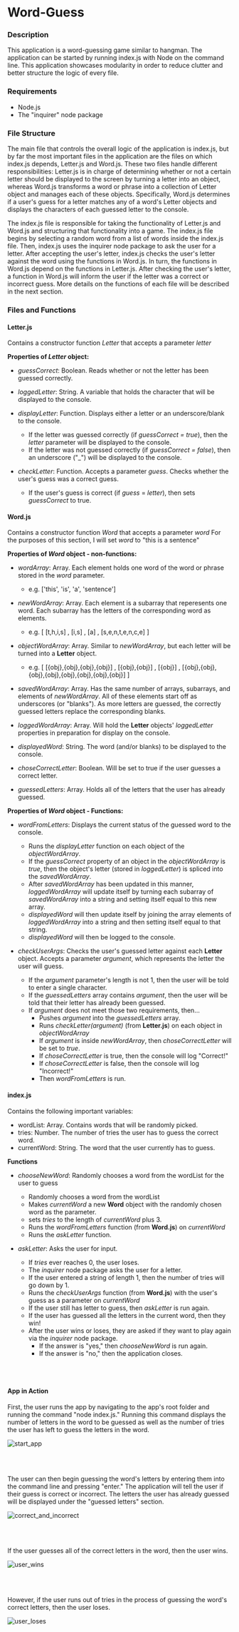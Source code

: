 # Word-Guess

### Description

This application is a word-guessing game similar to hangman. The application can be started by running index.js with Node on the command line. This application showcases modularity in order to reduce clutter and better structure the logic of every file.

### Requirements

* Node.js
* The "inquirer" node package

### File Structure

The main file that controls the overall logic of the application is index.js, but by far the most important files in the application are the files on which index.js depends, Letter.js and Word.js. These two files handle different responsibilities: Letter.js is in charge of determining whether or not a certain letter should be displayed to the screen by turning a letter into an object, whereas Word.js transforms a word or phrase into a collection of Letter object and manages each of these objects. Specifically, Word.js determines if a user's guess for a letter matches any of a word's Letter objects and displays the characters of each guessed letter to the console.

The index.js file is responsible for taking the functionality of Letter.js and Word.js and structuring that functionality into a game. The index.js file begins by selecting a random word from a list of words inside the index.js file. Then, index.js uses the inquirer node package to ask the user for a letter. After accepting the user's letter, index.js checks the user's letter against the word using the functions in Word.js. In turn, the functions in Word.js depend on the functions in Letter.js. After checking the user's letter, a function in Word.js will inform the user if the letter was a correct or incorrect guess. More details on the functions of each file will be described in the next section.

### Files and Functions

#### Letter.js

Contains a constructor function _Letter_ that accepts a parameter _letter_

__Properties of _Letter_ object:__

* _guessCorrect_: Boolean. Reads whether or not the letter has been guessed correctly.

* _loggedLetter_: String. A variable that holds the character that will be displayed to the console.

* _displayLetter_: Function. Displays either a letter or an underscore/blank to the console.
    * If the letter was guessed correctly (if _guessCorrect = true_), then the _letter_ parameter will be displayed to the console.
    * If the letter was not guessed correctly (if _guessCorrect = false_), then an underscore ("_") will be displayed to the console.

* _checkLetter_: Function. Accepts a parameter _guess_. Checks whether the user's guess was a correct guess.
    * If the user's guess is correct (if _guess_ = _letter_), then sets _guessCorrect_ to true.


#### Word.js

Contains a constructor function _Word_ that accepts a parameter _word_
For the purposes of this section, I will set _word_ to "this is a sentence"

__Properties of _Word_ object - non-functions:__

* _wordArray_: Array. Each element holds one word of the word or phrase stored in the _word_ parameter.
    * e.g. ['this', 'is', 'a', 'sentence']

* _newWordArray_: Array. Each element is a subarray that reperesents one word. Each subarray has the letters of the corresponding word as elements.
    * e.g. [ [t,h,i,s] , [i,s] , [a] , [s,e,n,t,e,n,c,e] ]

* _objectWordArray_: Array. Similar to _newWordArray_, but each letter will be turned into a __Letter__ object.
    * e.g. [ [{obj},{obj},{obj},{obj}] , [{obj},{obj}] , [{obj}] , [{obj},{obj},{obj},{obj},{obj},{obj},{obj},{obj}] ]

* _savedWordArray_: Array. Has the same number of arrays, subarrays, and elements of _newWordArray_. All of these elements start off as underscores (or "blanks"). As more letters are guessed, the correctly guessed letters replace the corresponding blanks.

* _loggedWordArray_: Array. Will hold the __Letter__ objects' _loggedLetter_ properties in preparation for display on the console.

* _displayedWord_: String. The word (and/or blanks) to be displayed to the console. 

* _choseCorrectLetter_: Boolean. Will be set to true if the user guesses a correct letter.

* _guessedLetters_: Array. Holds all of the letters that the user has already guessed.


__Properties of _Word_ object - Functions:__

* _wordFromLetters_: Displays the current status of the guessed word to the console.
    * Runs the _displayLetter_ function on each object of the _objectWordArray_.
    * If the _guessCorrect_ property of an object in the _objectWordArray_ is _true_, then the object's letter (stored in _loggedLetter_) is spliced into the _savedWordArray_.
    * After _savedWordArray_ has been updated in this manner, _loggedWordArray_ will update itself by turning each subarray of _savedWordArray_ into a string and setting itself equal to this new array.
    * _displayedWord_ will then update itself by joining the array elements of _loggedWordArray_ into a string and then setting itself equal to that string.
    * _displayedWord_ will then be logged to the console.

* _checkUserArgs_: Checks the user's guessed letter against each __Letter__ object. Accepts a parameter _argument_, which represents the letter the user will guess.
    * If the _argument_ parameter's length is not 1, then the user will be told to enter a single character.
    * If the _guessedLetters_ array contains _argument_, then the user will be told that their letter has already been guessed.
    * If _argument_ does not meet those two requirements, then...
        * Pushes _argument_ into the _guessedLetters_ array.
        * Runs _checkLetter(argument)_ (from __Letter.js__) on each object in _objectWordArray_
        * If _argument_ is inside _newWordArray_, then _choseCorrectLetter_ will be set to _true_.
        * If _choseCorrectLetter_ is true, then the console will log "Correct!"
        * If _choseCorrectLetter_ is false, then the console will log "Incorrect!"
        * Then _wordFromLetters_ is run.


#### index.js

Contains the following important variables:
* wordList: Array. Contains words that will be randomly picked.
* tries: Number. The number of tries the user has to guess the correct word.
* currentWord: String. The word that the user currently has to guess.

__Functions__

* _chooseNewWord_: Randomly chooses a word from the wordList for the user to guess
    * Randomly chooses a word from the wordList
    * Makes _currentWord_ a new __Word__ object with the randomly chosen word as the parameter.
    * sets _tries_ to the length of _currentWord_ plus 3.
    * Runs the _wordFromLetters_ function (from __Word.js__) on _currentWord_
    * Runs the _askLetter_ function.

* _askLetter_: Asks the user for input.
    * If _tries_ ever reaches 0, the user loses.
    * The _inquirer_ node package asks the user for a letter.
    * If the user entered a string of length 1, then the number of tries will go down by 1.
    * Runs the _checkUserArgs_ function (from __Word.js__) with the user's guess as a parameter on _currentWord_
    * If the user still has letter to guess, then _askLetter_ is run again.
    * If the user has guessed all the letters in the current word, then they win!
    * After the user wins or loses, they are asked if they want to play again via the _inquirer_ node package. 
        * If the answer is "yes," then _chooseNewWord_ is run again. 
        * If the answer is "no," then the application closes.

<br/>
<br/>

#### App in Action

First, the user runs the app by navigating to the app's root folder and running the command "node index.js." Running this command displays the number of letters in the word to be guessed as well as the number of tries the user has left to guess the letters in the word. 

![start_app](https://github.com/Mattmej/Word-Guess/blob/master/gifs/start_app.gif)

<br/>
<br/>

The user can then begin guessing the word's letters by entering them into the command line and pressing "enter." The application will tell the user if their guess is correct or incorrect. The letters the user has already guessed will be displayed under the "guessed letters" section.

![correct_and_incorrect](https://github.com/Mattmej/Word-Guess/blob/master/gifs/correct_and_incorrect.gif)

<br/>
<br/>

If the user guesses all of the correct letters in the word, then the user wins.

![user_wins](https://github.com/Mattmej/Word-Guess/blob/master/gifs/user_wins.gif)

<br/>
<br/>

However, if the user runs out of tries in the process of guessing the word's correct letters, then the user loses.

![user_loses](https://github.com/Mattmej/Word-Guess/blob/master/gifs/user_loses.gif)



